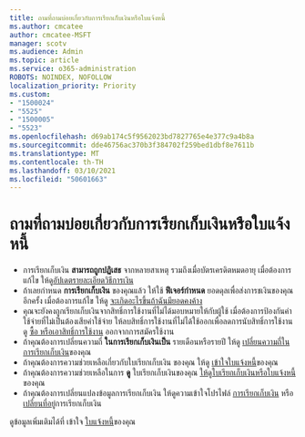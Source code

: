 ```yaml
---
title: ถามที่ถามบ่อยเกี่ยวกับการเรียกเก็บเงินหรือใบแจ้งหนี้
ms.author: cmcatee
author: cmcatee-MSFT
manager: scotv
ms.audience: Admin
ms.topic: article
ms.service: o365-administration
ROBOTS: NOINDEX, NOFOLLOW
localization_priority: Priority
ms.custom:
- "1500024"
- "5525"
- "1500005"
- "5523"
ms.openlocfilehash: d69ab174c5f9562023bd7827765e4e377c9a4b8a
ms.sourcegitcommit: dde46756ac370b3f384702f259bed1dbf8e7611b
ms.translationtype: MT
ms.contentlocale: th-TH
ms.lasthandoff: 03/10/2021
ms.locfileid: "50601663"
---
```

# <a name="billing-or-invoice-faq"></a>ถามที่ถามบ่อยเกี่ยวกับการเรียกเก็บเงินหรือใบแจ้งหนี้

- การเรียกเก็บเงิน **สามารถถูกปฏิเสธ** จากหลายสาเหตุ รวมถึงเมื่อบัตรเครดิตหมดอายุ เมื่อต้องการแก้ไข ให้ดู[อัปเดตรายละเอียดวิธีการเงิน](https://docs.microsoft.com/microsoft-365/commerce/billing-and-payments/manage-payment-methods#update-payment-method-details)
- ถ้าเลยกําหนด **การเรียกเก็บเงิน** ของคุณแล้ว ให้ใช้ **ฟีเจอร์กําหนด** ยอดดุลเพื่อส่งการชเงินของคุณอีกครั้ง เมื่อต้องการแก้ไข ให้ดู [จะเกิดอะไรขึ้นถ้าฉันมียอดคงค้าง](https://docs.microsoft.com/microsoft-365/commerce/billing-and-payments/pay-for-your-subscription#what-if-i-have-an-outstanding-balance)
- คุณจะยังคงถูกเรียกเก็บเงินจากสิทธิ์การใช้งานที่ไม่ได้มอบหมายให้กับผู้ใช้ เมื่อต้องการป้องกันค่าใช้จ่ายที่ไม่เป็นต้องเสียค่าใช้จ่าย ให้ลบสิทธิ์การใช้งานที่ไม่ได้ใช้ออกเพื่อลดการนับสิทธิ์การใช้งาน ดู [ซื้อ หรือเอาสิทธิ์การใช้งาน](https://docs.microsoft.com/microsoft-365/commerce/licenses/buy-licenses) ออกจากการสมัครใช้งาน
- ถ้าคุณต้องการเปลี่ยนความถี่ **ในการเรียกเก็บเงินเป็น** รายเดือนหรือรายปี ให้ดู [เปลี่ยนความถี่ในการเรียกเก็บเงิน](https://docs.microsoft.com/microsoft-365/commerce/billing-and-payments/change-payment-frequency)ของคุณ
- ถ้าคุณต้องการความช่วยเหลือเกี่ยวกับใบเรียกเก็บเงิน ของคุณ ให้ดู [เข้าใจใบแจ้งหนี้](https://docs.microsoft.com/microsoft-365/commerce/billing-and-payments/understand-your-invoice2)ของคุณ
- ถ้าคุณต้องการความช่วยเหลือในการ **ดู** ใบเรียกเก็บเงินของคุณ [ให้ดูใบเรียกเก็บเงินหรือใบแจ้งหนี้](https://docs.microsoft.com/microsoft-365/commerce/billing-and-payments/view-your-bill-or-invoice)ของคุณ
- ถ้าคุณต้องการเปลี่ยนแปลงข้อมูลการเรียกเก็บเงิน ให้ดูความเข้าใจโปรไฟล์ [การเรียกเก็บเงิน](https://docs.microsoft.com/microsoft-365/commerce/billing-and-payments/manage-billing-profiles) หรือ [เปลี่ยนที่อยู่](https://docs.microsoft.com/microsoft-365/commerce/billing-and-payments/change-your-billing-addresses)การเรียกเก็บเงิน

ดูข้อมูลเพิ่มเติมได้ที่ เข้าใจ [ใบแจ้งหนี้](https://docs.microsoft.com/microsoft-365/commerce/billing-and-payments/understand-your-invoice2)ของคุณ